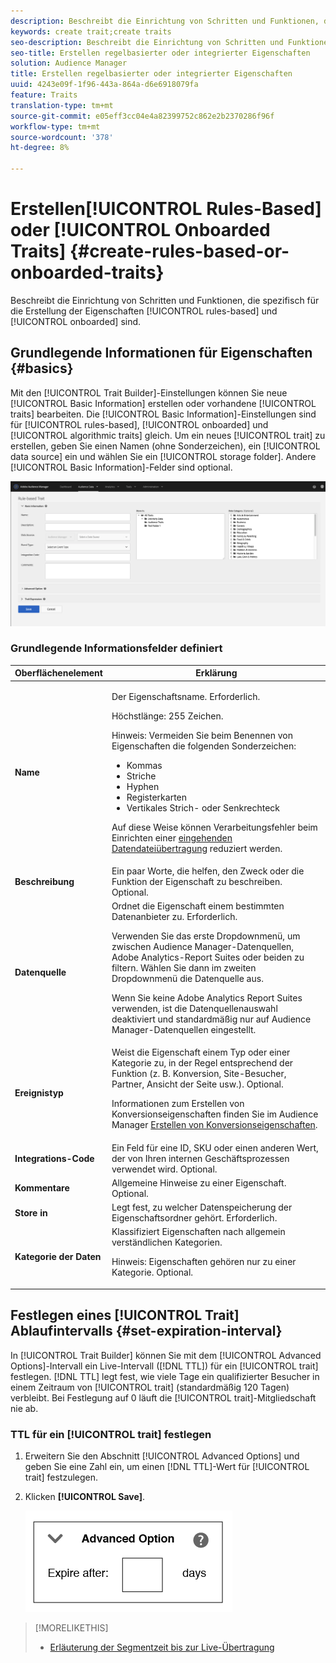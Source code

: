 ```yaml
---
description: Beschreibt die Einrichtung von Schritten und Funktionen, die spezifisch für den regelbasierten und den integrierten Prozess zur Erstellung von Eigenschaften gelten.
keywords: create trait;create traits
seo-description: Beschreibt die Einrichtung von Schritten und Funktionen, die spezifisch für den regelbasierten und den integrierten Prozess zur Erstellung von Eigenschaften gelten.
seo-title: Erstellen regelbasierter oder integrierter Eigenschaften
solution: Audience Manager
title: Erstellen regelbasierter oder integrierter Eigenschaften
uuid: 4243e09f-1f96-443a-864a-d6e6918079fa
feature: Traits
translation-type: tm+mt
source-git-commit: e05eff3cc04e4a82399752c862e2b2370286f96f
workflow-type: tm+mt
source-wordcount: '378'
ht-degree: 8%

---
```



# Erstellen[!UICONTROL Rules-Based] oder [!UICONTROL Onboarded Traits] {#create-rules-based-or-onboarded-traits}

Beschreibt die Einrichtung von Schritten und Funktionen, die spezifisch für die Erstellung der Eigenschaften [!UICONTROL rules-based] und [!UICONTROL onboarded] sind.

<!-- c_tb_rules_traits.xml -->

## Grundlegende Informationen für Eigenschaften {#basics}

Mit den [!UICONTROL Trait Builder]-Einstellungen können Sie neue [!UICONTROL Basic Information] erstellen oder vorhandene [!UICONTROL traits] bearbeiten. Die [!UICONTROL Basic Information]-Einstellungen sind für [!UICONTROL rules-based], [!UICONTROL onboarded] und [!UICONTROL algorithmic traits] gleich. Um ein neues [!UICONTROL trait] zu erstellen, geben Sie einen Namen (ohne Sonderzeichen), ein [!UICONTROL data source] ein und wählen Sie ein [!UICONTROL storage folder]. Andere [!UICONTROL Basic Information]-Felder sind optional.

<!-- c_tb_basics.xml -->

![create-property](assets/create-trait.png)

### Grundlegende Informationsfelder definiert

<table id="table_42AEC7A5B22346C5BB996D2D36C56229"> 
 <thead> 
  <tr> 
   <th colname="col1" class="entry"> Oberflächenelement </th> 
   <th colname="col2" class="entry"> Erklärung </th> 
  </tr> 
 </thead>
 <tbody> 
  <tr> 
   <td colname="col1"> <b><span class="uicontrol"> Name</span></b> </td> 
   <td colname="col2"> <p>Der Eigenschaftsname. Erforderlich. </p> <p>Höchstlänge: 255 Zeichen. </p> <p> <p>Hinweis: Vermeiden Sie beim Benennen von Eigenschaften die folgenden Sonderzeichen: 
      <ul id="ul_AB38A333F21A4AA9B5656CBA69BA65E3"> 
       <li id="li_0E5033B540BC41E799075845388E85A7">Kommas </li> 
       <li id="li_B1A6C3E3FB98473A91E4675EE09460F0">Striche </li> 
       <li id="li_579302FE34B64FE0AE3C751012839229">Hyphen </li> 
       <li id="li_44890F738CC64E449CC2545D701ECBC7">Registerkarten </li> 
       <li id="li_C203837501A94342923C99A7DAD1ED61">Vertikales Strich- oder Senkrechteck </li> 
      </ul> </p> </p> <p>Auf diese Weise können Verarbeitungsfehler beim Einrichten einer <a href="../../integration/sending-audience-data/batch-data-transfer-explained/inbound-file-contents.md"> eingehenden Datendateiübertragung</a> reduziert werden. </p> </td> 
  </tr> 
  <tr> 
   <td colname="col1"> <b><span class="uicontrol"> Beschreibung</span></b> </td> 
   <td colname="col2"> Ein paar Worte, die helfen, den Zweck oder die Funktion der Eigenschaft zu beschreiben. Optional. </td> 
  </tr> 
  <tr> 
   <td colname="col1"> <b><span class="uicontrol"> Datenquelle</span></b> </td> 
   <td colname="col2"> Ordnet die Eigenschaft einem bestimmten Datenanbieter zu. Erforderlich. <p>Verwenden Sie das erste Dropdownmenü, um zwischen Audience Manager-Datenquellen, Adobe Analytics-Report Suites oder beiden zu filtern. Wählen Sie dann im zweiten Dropdownmenü die Datenquelle aus.</p><p> Wenn Sie keine Adobe Analytics Report Suites verwenden, ist die Datenquellenauswahl deaktiviert und standardmäßig nur auf Audience Manager-Datenquellen eingestellt.</p>  </td> 
  </tr>
   <tr> 
   <td colname="col1"> <b><span class="uicontrol"> Ereignistyp</span></b> </td> 
   <td colname="col2"> Weist die Eigenschaft einem Typ oder einer Kategorie zu, in der Regel entsprechend der Funktion (z. B. Konversion, Site-Besucher, Partner, Ansicht der Seite usw.). Optional. <p> Informationen zum Erstellen von Konversionseigenschaften finden Sie im Audience Manager <a href="https://docs.adobe.com/content/help/en/audience-manager-learn/tutorials/build-and-manage-audiences/traits-and-segments/creating-conversion-traits.html">Erstellen von Konversionseigenschaften</a>. </p></td> 
  </tr> 
  <tr> 
   <td colname="col1"> <b><span class="uicontrol"> Integrations-Code</span></b> </td> 
   <td colname="col2"> Ein Feld für eine ID, SKU oder einen anderen Wert, der von Ihren internen Geschäftsprozessen verwendet wird. Optional. </td> 
  </tr> 
  <tr> 
   <td colname="col1"> <b><span class="uicontrol"> Kommentare</span></b> </td> 
   <td colname="col2"> Allgemeine Hinweise zu einer Eigenschaft. Optional. </td> 
  </tr> 
  <tr> 
   <td colname="col1"> <b><span class="uicontrol"> Store in</span></b> </td> 
   <td colname="col2"> Legt fest, zu welcher Datenspeicherung der Eigenschaftsordner gehört. Erforderlich. </td> 
  </tr> 
  <tr> 
   <td colname="col1"> <b><span class="uicontrol"> Kategorie der Daten</span></b> </td> 
   <td colname="col2"> Klassifiziert Eigenschaften nach allgemein verständlichen Kategorien. <p>Hinweis:  Eigenschaften gehören nur zu einer Kategorie. Optional. </p> </td> 
  </tr> 
 </tbody> 
</table>

## Festlegen eines [!UICONTROL Trait] Ablaufintervalls {#set-expiration-interval}

In [!UICONTROL Trait Builder] können Sie mit dem [!UICONTROL Advanced Options]-Intervall ein Live-Intervall ([!DNL TTL]) für ein [!UICONTROL trait] festlegen. [!DNL TTL] legt fest, wie viele Tage ein qualifizierter Besucher in einem Zeitraum von  [!UICONTROL trait] (standardmäßig 120 Tagen) verbleibt. Bei Festlegung auf 0 läuft die [!UICONTROL trait]-Mitgliedschaft nie ab.

<!-- t_tb_ttl.xml -->

### TTL für ein [!UICONTROL trait] festlegen

1. Erweitern Sie den Abschnitt [!UICONTROL Advanced Options] und geben Sie eine Zahl ein, um einen [!DNL TTL]-Wert für [!UICONTROL trait] festzulegen.
1. Klicken **[!UICONTROL Save]**.

   ![](assets/TTL.png)

>[!MORELIKETHIS]
>
>* [Erläuterung der Segmentzeit bis zur Live-Übertragung](../../features/traits/segment-ttl-explained.md)

